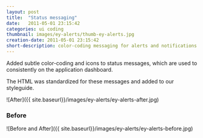 ```yaml
---
layout: post
title:  "Status messaging"
date:   2011-05-01 23:15:42
categories: ui coding
thumbnail: images/ey-alerts/thumb-ey-alerts.jpg
creation-date: 2011-05-01 23:15:42
short-description: color-coding messaging for alerts and notifications
---
```


Added subtle color-coding and icons to status messages, which are used to consistently on the application dashboard.

The HTML was standardized for these messages and added to our
styleguide.

![After]({{ site.baseurl}}/images/ey-alerts/ey-alerts-after.jpg)

### Before

![Before and After]({{ site.baseurl}}/images/ey-alerts/ey-alerts-before.jpg)
